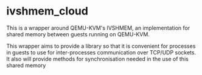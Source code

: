# ivshmem_cloud

This is a wrapper around QEMU-KVM's IVSHMEM, an implementation for shared memory between guests running on QEMU-KVM.

This wrapper aims to provide a library so that it is convenient for processes in guests to use for inter-processes communication over TCP/UDP sockets. It also will provide methods for synchronisation needed in the use of this shared memory

